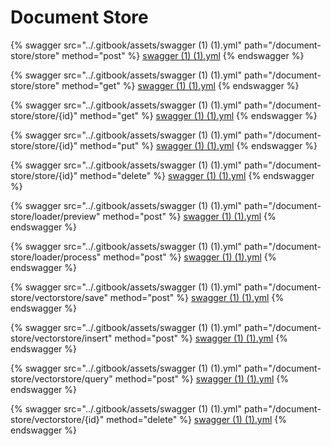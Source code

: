 # Document Store

{% swagger src="../.gitbook/assets/swagger (1) (1).yml" path="/document-store/store" method="post" %}
[swagger (1) (1).yml](<../.gitbook/assets/swagger (1) (1).yml>)
{% endswagger %}

{% swagger src="../.gitbook/assets/swagger (1) (1).yml" path="/document-store/store" method="get" %}
[swagger (1) (1).yml](<../.gitbook/assets/swagger (1) (1).yml>)
{% endswagger %}

{% swagger src="../.gitbook/assets/swagger (1) (1).yml" path="/document-store/store/{id}" method="get" %}
[swagger (1) (1).yml](<../.gitbook/assets/swagger (1) (1).yml>)
{% endswagger %}

{% swagger src="../.gitbook/assets/swagger (1) (1).yml" path="/document-store/store/{id}" method="put" %}
[swagger (1) (1).yml](<../.gitbook/assets/swagger (1) (1).yml>)
{% endswagger %}

{% swagger src="../.gitbook/assets/swagger (1) (1).yml" path="/document-store/store/{id}" method="delete" %}
[swagger (1) (1).yml](<../.gitbook/assets/swagger (1) (1).yml>)
{% endswagger %}

{% swagger src="../.gitbook/assets/swagger (1) (1).yml" path="/document-store/loader/preview" method="post" %}
[swagger (1) (1).yml](<../.gitbook/assets/swagger (1) (1).yml>)
{% endswagger %}

{% swagger src="../.gitbook/assets/swagger (1) (1).yml" path="/document-store/loader/process" method="post" %}
[swagger (1) (1).yml](<../.gitbook/assets/swagger (1) (1).yml>)
{% endswagger %}

{% swagger src="../.gitbook/assets/swagger (1) (1).yml" path="/document-store/vectorstore/save" method="post" %}
[swagger (1) (1).yml](<../.gitbook/assets/swagger (1) (1).yml>)
{% endswagger %}

{% swagger src="../.gitbook/assets/swagger (1) (1).yml" path="/document-store/vectorstore/insert" method="post" %}
[swagger (1) (1).yml](<../.gitbook/assets/swagger (1) (1).yml>)
{% endswagger %}

{% swagger src="../.gitbook/assets/swagger (1) (1).yml" path="/document-store/vectorstore/query" method="post" %}
[swagger (1) (1).yml](<../.gitbook/assets/swagger (1) (1).yml>)
{% endswagger %}

{% swagger src="../.gitbook/assets/swagger (1) (1).yml" path="/document-store/vectorstore/{id}" method="delete" %}
[swagger (1) (1).yml](<../.gitbook/assets/swagger (1) (1).yml>)
{% endswagger %}
